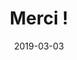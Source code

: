 ---
layout: default
date: 2019-03-03
img: 
category: message
title: "Merci !"
description: "... pour vos très nombreuses participations à la consultation publique contre le bruit."
tags: association
tag_url: /association/
doclink: 
meta: "noindex"
---